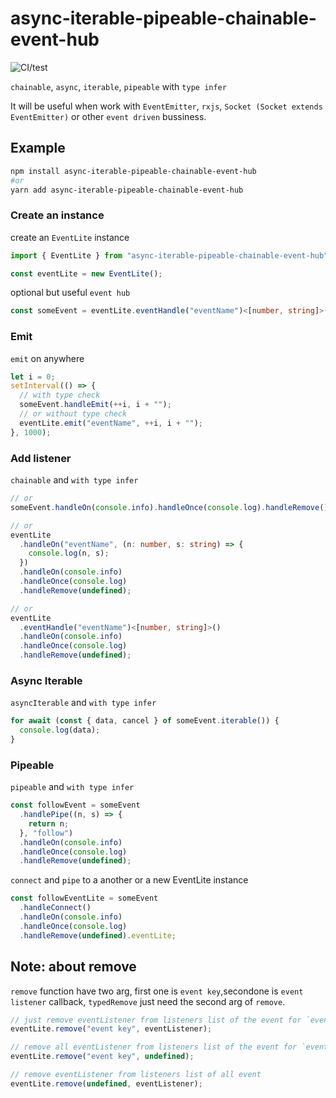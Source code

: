 # async-iterable-pipeable-chainable-event-hub

![CI/test](https://github.com/Akimotorakiyu/async-iterable-pipeable-chainable-event-hub/workflows/CI/test/badge.svg)

`chainable`, `async`, `iterable`, `pipeable` with `type infer`

It will be useful when work with `EventEmitter`, `rxjs`, `Socket (Socket extends EventEmitter)` or other `event driven` bussiness.

## Example

```bash
npm install async-iterable-pipeable-chainable-event-hub
#or
yarn add async-iterable-pipeable-chainable-event-hub
```

### Create an instance

create an `EventLite` instance

```ts
import { EventLite } from "async-iterable-pipeable-chainable-event-hub";

const eventLite = new EventLite();
```

optional but useful `event hub`

```ts
const someEvent = eventLite.eventHandle("eventName")<[number, string]>();
```

### Emit

`emit` on anywhere

```ts
let i = 0;
setInterval(() => {
  // with type check
  someEvent.handleEmit(++i, i + "");
  // or without type check
  eventLite.emit("eventName", ++i, i + "");
}, 1000);
```

### Add listener

`chainable` and `with type infer`

```ts
// or
someEvent.handleOn(console.info).handleOnce(console.log).handleRemove();

// or
eventLite
  .handleOn("eventName", (n: number, s: string) => {
    console.log(n, s);
  })
  .handleOn(console.info)
  .handleOnce(console.log)
  .handleRemove(undefined);

// or
eventLite
  .eventHandle("eventName")<[number, string]>()
  .handleOn(console.info)
  .handleOnce(console.log)
  .handleRemove(undefined);
```

### Async Iterable

`asyncIterable` and `with type infer`

```ts
for await (const { data, cancel } of someEvent.iterable()) {
  console.log(data);
}
```

### Pipeable

`pipeable` and `with type infer`

```ts
const followEvent = someEvent
  .handlePipe((n, s) => {
    return n;
  }, "follow")
  .handleOn(console.info)
  .handleOnce(console.log)
  .handleRemove(undefined);
```

`connect` and `pipe` to a another or a new EventLite instance

```ts
const followEventLite = someEvent
  .handleConnect()
  .handleOn(console.info)
  .handleOnce(console.log)
  .handleRemove(undefined).eventLite;
```

## Note: about remove

`remove` function have two arg, first one is `event key`,secondone is `event listener` callback, `typedRemove` just need the second arg of `remove`.

```ts
// just remove eventListener from listeners list of the event for `event key`
eventLite.remove("event key", eventListener);

// remove all eventListener from listeners list of the event for `event key`
eventLite.remove("event key", undefined);

// remove eventListener from listeners list of all event
eventLite.remove(undefined, eventListener);
```
